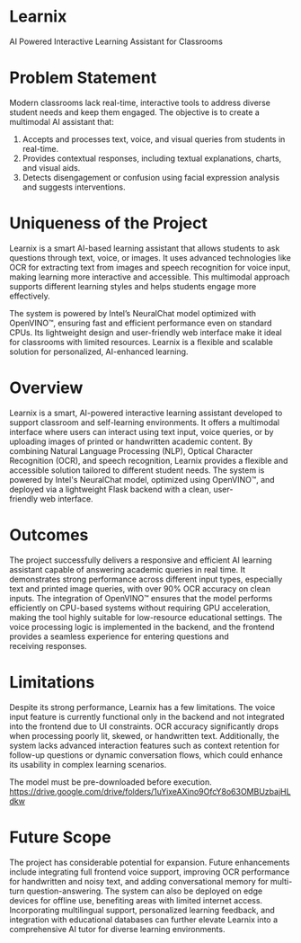 # Learnix
AI Powered Interactive Learning Assistant for Classrooms
# Problem Statement
Modern classrooms lack real-time, interactive tools to address diverse student needs and keep them engaged. The objective is to create a multimodal AI assistant that:

1. Accepts and processes text, voice, and visual queries from students in real-time.
2. Provides contextual responses, including textual explanations, charts, and visual aids.
3. Detects disengagement or confusion using facial expression analysis and suggests interventions.

# Uniqueness of the Project
Learnix is a smart AI-based learning assistant that allows students to ask questions through text, voice, or images. It uses advanced technologies like OCR for extracting text from images and speech recognition for voice input, making learning more interactive and accessible. This multimodal approach supports different learning styles and helps students engage more effectively.

The system is powered by Intel’s NeuralChat model optimized with OpenVINO™, ensuring fast and efficient performance even on standard CPUs. Its lightweight design and user-friendly web interface make it ideal for classrooms with limited resources. Learnix is a flexible and scalable solution for personalized, AI-enhanced learning.

# Overview 
Learnix is a smart, AI-powered interactive learning assistant developed to support classroom and self-learning environments. It offers a multimodal interface where users can interact using text input, voice queries, or by uploading images of printed or handwritten academic content. By combining Natural Language Processing (NLP), Optical Character Recognition (OCR), and speech recognition, Learnix provides a flexible and accessible solution tailored to different student needs. The system is powered by Intel's NeuralChat model, optimized using OpenVINO™, and deployed via a lightweight Flask backend with a clean, user-friendly web interface.

# Outcomes
The project successfully delivers a responsive and efficient AI learning assistant capable of answering academic queries in real time. It demonstrates strong performance across different input types, especially text and printed image queries, with over 90% OCR accuracy on clean inputs. The integration of OpenVINO™ ensures that the model performs efficiently on CPU-based systems without requiring GPU acceleration, making the tool highly suitable for low-resource educational settings. The voice processing logic is implemented in the backend, and the frontend provides a seamless experience for entering questions and receiving responses.

# Limitations
Despite its strong performance, Learnix has a few limitations. The voice input feature is currently functional only in the backend and not integrated into the frontend due to UI constraints. OCR accuracy significantly drops when processing poorly lit, skewed, or handwritten text. Additionally, the system lacks advanced interaction features such as context retention for follow-up questions or dynamic conversation flows, which could enhance its usability in complex learning scenarios.

The model must be pre-downloaded before execution.
https://drive.google.com/drive/folders/1uYixeAXino9OfcY8o63OMBUzbajHLdkw

# Future Scope
The project has considerable potential for expansion. Future enhancements include integrating full frontend voice support, improving OCR performance for handwritten and noisy text, and adding conversational memory for multi-turn question-answering. The system can also be deployed on edge devices for offline use, benefiting areas with limited internet access. Incorporating multilingual support, personalized learning feedback, and integration with educational databases can further elevate Learnix into a comprehensive AI tutor for diverse learning environments.
